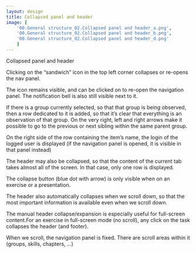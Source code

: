 ```yaml
---
layout: design
title: Collapsed panel and header
image: [
	'00.General structure_02.Collapsed panel and header_a.png',
	'00.General structure_02.Collapsed panel and header_b.png',
	'00.General structure_02.Collapsed panel and header_d.png'
	]
---
```


Collapsed panel and header

Clicking on the “sandwich” icon in the top left corner collapses or re-opens the nav panel.

The icon remains visible, and can be clicked on to re-open the navigation panel. The notification bell is also still visible next to it.

If there is a group currently selected, so that that group is being observed, then a row dedicated to it is added, so that it’s clear that everything is an observation of that group. On the very right, left and right arrows make it possible to go to the previous or next sibling within the same parent group.

On the right side of the row containing the item’s name, the login of the logged user is displayed (if the navigation panel is opened, it is visible in that panel instead)

The header may also be collapsed, so that the content of the current tab takes almost all of the screen. In that case, only one row is displayed.

The collapse button (blue dot with arrow) is only visible when on an exercise or a presentation.

The header also automatically collapses when we scroll down, so that the most important information is available even when we scroll down.

The manual header collapse/expansion is especially useful for full-screen content.For an exercise in full-screen mode (no scroll), any click on the task collapses the header (and footer).

When we scroll, the navigation panel is fixed. There are scroll areas within it (groups, skills, chapters, …)
